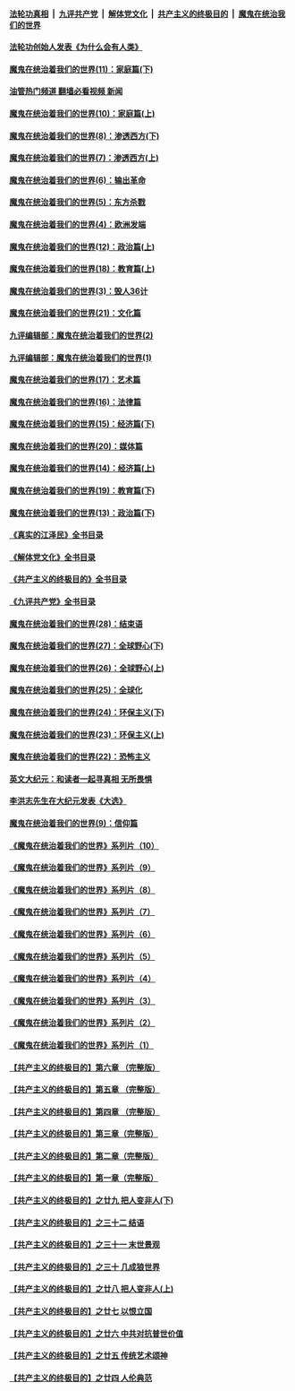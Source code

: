 ####  [法轮功真相](../../../../basic/blob/master/README.md?t=03271211) &nbsp;|&nbsp; [九评共产党](../../../../9ping.md/blob/master/README.md?t=03271211) &nbsp;|&nbsp; [解体党文化](../../../../jtdwh.md/blob/master/README.md?t=03271211)  &nbsp;|&nbsp; [共产主义的终极目的](../../../../gczydzjmd.md/blob/master/README.md?t=03271211) &nbsp;|&nbsp; [魔鬼在统治我们的世界](../../../../mgztzwmdsj.md/blob/master/README.md?t=03271211) 

#### [法轮功创始人发表《为什么会有人类》](../pages/nsc422/n13912117.md?t=03271211) 

#### [魔鬼在统治着我们的世界(11)：家庭篇(下)](../pages/nsc422/n10440961.md?t=03271211) 

#### [油管热门频道 翻墙必看视频 新闻](http://129.146.143.75:81/youtube.html?03271211)

#### [魔鬼在统治着我们的世界(10)：家庭篇(上)](../pages/nsc422/n10435448.md?t=03271211) 

#### [魔鬼在统治着我们的世界(8)：渗透西方(下)](../pages/nsc422/n10429603.md?t=03271211) 

#### [魔鬼在统治着我们的世界(7)：渗透西方(上)](../pages/nsc422/n10426013.md?t=03271211) 

#### [魔鬼在统治着我们的世界(6)：输出革命](../pages/nsc422/n10421536.md?t=03271211) 

#### [魔鬼在统治着我们的世界(5)：东方杀戮](../pages/nsc422/n10417707.md?t=03271211) 

#### [魔鬼在统治着我们的世界(4)：欧洲发端](../pages/nsc422/n10414890.md?t=03271211) 

#### [魔鬼在统治着我们的世界(12)：政治篇(上)](../pages/nsc422/n10444576.md?t=03271211) 

#### [魔鬼在统治着我们的世界(18)：教育篇(上)](../pages/nsc422/n10526970.md?t=03271211) 

#### [魔鬼在统治着我们的世界(3)：毁人36计](../pages/nsc422/n10411583.md?t=03271211) 

#### [魔鬼在统治着我们的世界(21)：文化篇](../pages/nsc422/n10597706.md?t=03271211) 

#### [九评编辑部：魔鬼在统治着我们的世界(2)](../pages/nsc422/n10410036.md?t=03271211) 

#### [九评编辑部：魔鬼在统治着我们的世界(1)](../pages/nsc422/n10406825.md?t=03271211) 

#### [魔鬼在统治着我们的世界(17)：艺术篇](../pages/nsc422/n10499093.md?t=03271211) 

#### [魔鬼在统治着我们的世界(16)：法律篇](../pages/nsc422/n10485969.md?t=03271211) 

#### [魔鬼在统治着我们的世界(15)：经济篇(下)](../pages/nsc422/n10469975.md?t=03271211) 

#### [魔鬼在统治着我们的世界(20)：媒体篇](../pages/nsc422/n10586579.md?t=03271211) 

#### [魔鬼在统治着我们的世界(14)：经济篇(上)](../pages/nsc422/n10457370.md?t=03271211) 

#### [魔鬼在统治着我们的世界(19)：教育篇(下)](../pages/nsc422/n10564808.md?t=03271211) 

#### [魔鬼在统治着我们的世界(13)：政治篇(下)](../pages/nsc422/n10448270.md?t=03271211) 

#### [《真实的江泽民》全书目录](../pages/nsc422/n13721399.md?t=03271211) 

#### [《解体党文化》全书目录](../pages/nsc422/n13721157.md?t=03271211) 

#### [《共产主义的终极目的》全书目录](../pages/nsc422/n13721048.md?t=03271211) 

#### [《九评共产党》全书目录](../pages/nsc422/n13708085.md?t=03271211) 

#### [魔鬼在统治着我们的世界(28)：结束语](../pages/nsc422/n10936246.md?t=03271211) 

#### [魔鬼在统治着我们的世界(27)：全球野心(下)](../pages/nsc422/n10928319.md?t=03271211) 

#### [魔鬼在统治着我们的世界(26)：全球野心(上)](../pages/nsc422/n10900318.md?t=03271211) 

#### [魔鬼在统治着我们的世界(25)：全球化](../pages/nsc422/n10788205.md?t=03271211) 

#### [魔鬼在统治着我们的世界(24)：环保主义(下)](../pages/nsc422/n10695307.md?t=03271211) 

#### [魔鬼在统治着我们的世界(23)：环保主义(上)](../pages/nsc422/n10688613.md?t=03271211) 

#### [魔鬼在统治着我们的世界(22)：恐怖主义](../pages/nsc422/n10614727.md?t=03271211) 

#### [英文大纪元：和读者一起寻真相 无所畏惧](../pages/nsc422/n12542027.md?t=03271211) 

#### [李洪志先生在大纪元发表《大选》](../pages/nsc422/n12534746.md?t=03271211) 

#### [魔鬼在统治着我们的世界(9)：信仰篇](../pages/nsc422/n10432159.md?t=03271211) 

#### [《魔鬼在统治着我们的世界》系列片（10）](../pages/nsc422/n12292670.md?t=03271211) 

#### [《魔鬼在统治着我们的世界》系列片（9）](../pages/nsc422/n12290859.md?t=03271211) 

#### [《魔鬼在统治着我们的世界》系列片（8）](../pages/nsc422/n12287445.md?t=03271211) 

#### [《魔鬼在统治着我们的世界》系列片（7）](../pages/nsc422/n12283425.md?t=03271211) 

#### [《魔鬼在统治着我们的世界》系列片（6）](../pages/nsc422/n12282314.md?t=03271211) 

#### [《魔鬼在统治着我们的世界》系列片（5）](../pages/nsc422/n12281419.md?t=03271211) 

#### [《魔鬼在统治着我们的世界》系列片（4）](../pages/nsc422/n12274024.md?t=03271211) 

#### [《魔鬼在统治着我们的世界》系列片（3）](../pages/nsc422/n12271322.md?t=03271211) 

#### [《魔鬼在统治着我们的世界》系列片（2）](../pages/nsc422/n12269049.md?t=03271211) 

#### [《魔鬼在统治着我们的世界》系列片（1）](../pages/nsc422/n12267575.md?t=03271211) 

#### [【共产主义的终极目的】第六章 （完整版）](../pages/nsc422/n11428913.md?t=03271211) 

#### [【共产主义的终极目的】第五章 （完整版）](../pages/nsc422/n11428912.md?t=03271211) 

#### [【共产主义的终极目的】第四章 （完整版）](../pages/nsc422/n11428907.md?t=03271211) 

#### [【共产主义的终极目的】第三章（完整版）](../pages/nsc422/n11428848.md?t=03271211) 

#### [【共产主义的终极目的】第二章（完整版）](../pages/nsc422/n11428831.md?t=03271211) 

#### [【共产主义的终极目的】第一章（完整版）](../pages/nsc422/n11417651.md?t=03271211) 

#### [【共产主义的终极目的】之廿九 把人变非人(下)](../pages/nsc422/n11344140.md?t=03271211) 

#### [【共产主义的终极目的】之三十二 结语](../pages/nsc422/n11360535.md?t=03271211) 

#### [【共产主义的终极目的】之三十一 末世景观](../pages/nsc422/n11351129.md?t=03271211) 

#### [【共产主义的终极目的】之三十 几成狼世界](../pages/nsc422/n11348280.md?t=03271211) 

#### [【共产主义的终极目的】之廿八 把人变非人(上)](../pages/nsc422/n11340492.md?t=03271211) 

#### [【共产主义的终极目的】之廿七 以恨立国](../pages/nsc422/n11336944.md?t=03271211) 

#### [【共产主义的终极目的】之廿六 中共对抗普世价值](../pages/nsc422/n11324785.md?t=03271211) 

#### [【共产主义的终极目的】之廿五 传统艺术颂神](../pages/nsc422/n11296396.md?t=03271211) 

#### [【共产主义的终极目的】之廿四 人伦典范](../pages/nsc422/n11296397.md?t=03271211) 

<img src='http://gfw-breaker.win/goodnews/indexes/nsc422.md' width='0px' height='0px'/>
